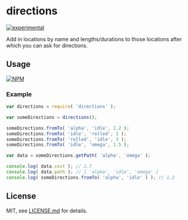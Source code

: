 # directions

[![experimental](http://badges.github.io/stability-badges/dist/experimental.svg)](http://github.com/badges/stability-badges)

Add in locations by name and lengths/durations to those locations after which you can ask for directions.

## Usage

[![NPM](https://nodei.co/npm/directions.png)](https://www.npmjs.com/package/directions)

### Example

```javascript
var directions = require( 'directions' );

var someDirections = directions();

someDirections.fromTo( 'alpha', 'idle', 1.2 );
someDirections.fromTo( 'idle', 'rolled', 1 );
someDirections.fromTo( 'rolled', 'idle', 3 );
someDirections.fromTo( 'idle', 'omega', 1.5 );

var data = someDirections.getPath( 'alpha', 'omega' );

console.log( data.cost ); // 2.7
console.log( data.path ); // [ 'alpha', 'idle', 'omega' ]
console.log( someDirections.fromTo( 'alpha', 'idle' ) ); // 1.2
```

## License

MIT, see [LICENSE.md](http://github.com/mikkoh/directions/blob/master/LICENSE.md) for details.
